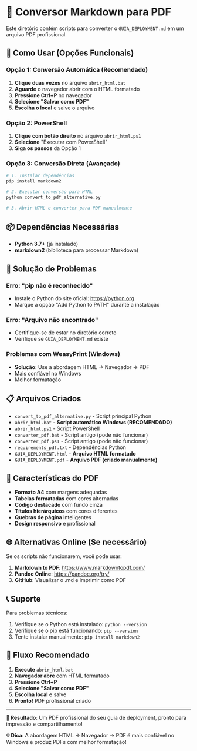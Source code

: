 # 📄 Conversor Markdown para PDF

Este diretório contém scripts para converter o `GUIA_DEPLOYMENT.md` em um arquivo PDF profissional.

## 🚀 **Como Usar (Opções Funcionais)**

### **Opção 1: Conversão Automática (Recomendado)**

1. **Clique duas vezes** no arquivo `abrir_html.bat`
2. **Aguarde** o navegador abrir com o HTML formatado
3. **Pressione Ctrl+P** no navegador
4. **Selecione "Salvar como PDF"**
5. **Escolha o local** e salve o arquivo

### **Opção 2: PowerShell**

1. **Clique com botão direito** no arquivo `abrir_html.ps1`
2. **Selecione** "Executar com PowerShell"
3. **Siga os passos** da Opção 1

### **Opção 3: Conversão Direta (Avançado)**

```bash
# 1. Instalar dependências
pip install markdown2

# 2. Executar conversão para HTML
python convert_to_pdf_alternative.py

# 3. Abrir HTML e converter para PDF manualmente
```

## 📦 **Dependências Necessárias**

- **Python 3.7+** (já instalado)
- **markdown2** (biblioteca para processar Markdown)

## 🔧 **Solução de Problemas**

### **Erro: "pip não é reconhecido"**
- Instale o Python do site oficial: https://python.org
- Marque a opção "Add Python to PATH" durante a instalação

### **Erro: "Arquivo não encontrado"**
- Certifique-se de estar no diretório correto
- Verifique se `GUIA_DEPLOYMENT.md` existe

### **Problemas com WeasyPrint (Windows)**
- **Solução**: Use a abordagem HTML → Navegador → PDF
- Mais confiável no Windows
- Melhor formatação

## 📋 **Arquivos Criados**

- `convert_to_pdf_alternative.py` - Script principal Python
- `abrir_html.bat` - **Script automático Windows (RECOMENDADO)**
- `abrir_html.ps1` - Script PowerShell
- `converter_pdf.bat` - Script antigo (pode não funcionar)
- `converter_pdf.ps1` - Script antigo (pode não funcionar)
- `requirements_pdf.txt` - Dependências Python
- `GUIA_DEPLOYMENT.html` - **Arquivo HTML formatado**
- `GUIA_DEPLOYMENT.pdf` - **Arquivo PDF (criado manualmente)**

## 🎨 **Características do PDF**

- **Formato A4** com margens adequadas
- **Tabelas formatadas** com cores alternadas
- **Código destacado** com fundo cinza
- **Títulos hierárquicos** com cores diferentes
- **Quebras de página** inteligentes
- **Design responsivo** e profissional

## 🌐 **Alternativas Online (Se necessário)**

Se os scripts não funcionarem, você pode usar:

1. **Markdown to PDF**: https://www.markdowntopdf.com/
2. **Pandoc Online**: https://pandoc.org/try/
3. **GitHub**: Visualizar o .md e imprimir como PDF

## 📞 **Suporte**

Para problemas técnicos:
1. Verifique se o Python está instalado: `python --version`
2. Verifique se o pip está funcionando: `pip --version`
3. Tente instalar manualmente: `pip install markdown2`

## 🎯 **Fluxo Recomendado**

1. **Execute** `abrir_html.bat`
2. **Navegador abre** com HTML formatado
3. **Pressione Ctrl+P**
4. **Selecione "Salvar como PDF"**
5. **Escolha local** e salve
6. **Pronto!** PDF profissional criado

---

**🎯 Resultado**: Um PDF profissional do seu guia de deployment, pronto para impressão e compartilhamento!

**💡 Dica**: A abordagem HTML → Navegador → PDF é mais confiável no Windows e produz PDFs com melhor formatação!
